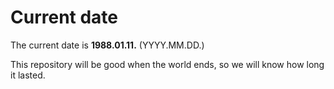 # Current date

The current date is **1988.01.11.** (YYYY.MM.DD.)

This repository will be good when the world ends, so we will know how long it lasted.